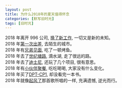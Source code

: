 ```yaml
---
layout: post
title: 为什么2018年的夏天值得怀念
categories: [默写旧时光]
tags: [旧时光]
---
```


2018 年离开 996 公司, [换了新工作](https://ohmyfish.github.io/2018/05/彩虹无线/), 一切又是新的未知。  
2018 年[第一次出差](https://ohmyfish.github.io/2018/06/8000米/), 去陌生的城市。  
2018 年有[兄弟见面](https://ohmyfish.github.io/2018/07/见面/), 吃了一顿烤鱼。  
2018 年去了[世纪塘路](https://ohmyfish.github.io/2018/09/世纪塘路/), 滴水湖, 走了很远的路。  
2018 年去了[迪士尼](https://ohmyfish.github.io/2018/10/迪士尼/), 还玩了几个项目, 很有意思。  
2018 年有[小伙伴聚餐](https://ohmyfish.github.io/2018/10/出去吃个饭/), 吃吃喝喝, 大家没有什么变化。  
2018 年买了[DPT-CP1](https://ohmyfish.github.io/2018/10/DPT-CP1/), 却没看完一本书。  
2018 年就像[起风了](https://music.163.com/#/song?id=1330348068)那首歌所唱的一样, 充满遗憾, 逆光而行。
